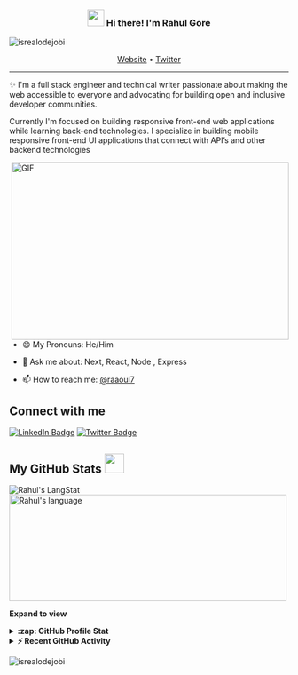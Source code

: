 <!-- Heading -->
<h3 align="center"><img src = "https://raw.githubusercontent.com/MartinHeinz/MartinHeinz/master/wave.gif" width = 30px> Hi there! I'm Rahul Gore</h3>

<!-- Profile Views -->

<p align="left"> <img src="https://komarev.com/ghpvc/?username=rahulgore7&label=Profile%20views&color=0e75b6&style=flat" alt="isrealodejobi" />
</p>

<p align="center">
  <a href="https://rahulgore7.github.io/personal-portfolio/">Website</a> •
  <a href="https://twitter.com/raaoul7">Twitter</a>
</p>

 <!-- About section -->

---
✨ I'm a full stack engineer and technical writer passionate about making the web accessible to everyone and advocating for building open and inclusive developer communities. 

Currently I'm focused on building responsive front-end web applications while learning back-end technologies. I specialize in building mobile responsive front-end UI applications that connect with API’s and other backend technologies

<!-- code gif-->
<img align="right" alt="GIF" src="./code.gif" width="500" height="320" />

- 😄 My Pronouns: He/Him   

- 💬 Ask me about: Next, React, Node , Express

- 📫 How to reach me: [@raaoul7](https://twitter.com/raaoul7)

<!-- About section: END -->


<!-- Conecct section -->

<h2>Connect with me </h3>
    <p>
        <a href="https://linkedin.com/in/rahulgore7"><img src="https://img.shields.io/badge/-Rahul Gore%20-blue?style=plastic&amp;labelColor=blue&amp;logo=LinkedIn&amp;link=https://linkedin.com/in/rahulgore7" alt="LinkedIn Badge"></a> 
       <a href="https://twitter.com/@raaoul7
/"><img src="https://img.shields.io/badge/-Rahul Gore-informational?style=plastic&amp;labelColor=informational&amp;logo=Twitter&amp;link=https://twitter.com/Dev_180Memes" alt="Twitter Badge"></a>
   </p>

 <!-- Conecct section: END -->
 
  <!-- GitHub section -->

 ##  My GitHub Stats <img src = "https://i.pinimg.com/originals/65/c4/f4/65c4f452571be1261e9c623f7da488ac.gif" width = 35px> 
 
 <div>
   <img align="center" src="https://github-readme-streak-stats.herokuapp.com/?user=rahulgore7" alt="Rahul's LangStat" />
  <img align="center" src="https://github-readme-stats.vercel.app/api/top-langs?username=rahulgore7&langs_count=10&show_icons=true&locale=en&layout=compact&theme=light" alt="Rahul's language" height="192px"  width="500px"/>
</div>

**Expand to view**
<details>
  <summary><b>:zap: GitHub Profile Stat</b></summary>
  <img src="https://github-readme-stats.anuraghazra1.vercel.app/api?username=rahulgore7&show_icons=true" />
</details>
<details>
  <summary><b>⚡ Recent GitHub Activity</b></summary>
  <br/>
   <a href="https://github.com/rahulgore7/"><img alt="Rahul' Activity Graph" src="https://activity-graph.herokuapp.com/graph?username=rahulgore7&custom_title=Rahul's%20Contribution%20Graph&theme=react-dark" /></a>
  <br/>
</details>

<!-- GitHub section: END -->

<!-- Profile Views -->

<p align="left"> <img src="https://komarev.com/ghpvc/?username=rahulgore7&label=Profile%20views&color=0e75b6&style=flat" alt="isrealodejobi" />
</p>

<!-- THE END -->


<!--
**lauragift21/lauragift21** is a ✨ _special_ ✨ repository because its `README.md` (this file) appears on your GitHub profile.

Here are some ideas to get you started:

- 🔭 I’m currently working on ...
- 🌱 I’m currently learning ...
- 👯 I’m looking to collaborate on ...
- 🤔 I’m looking for help with ...
- 💬 Ask me about ...
- 📫 How to reach me: ...
- 😄 Pronouns: ...
- ⚡ Fun fact: ...
-->
